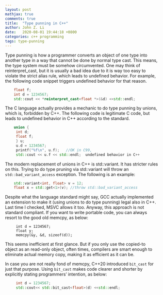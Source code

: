 ```yaml
---
layout: post
mathjax: true
comments: true
title:  "Type punning in C++"
author: John Z. Li
date:   2020-08-01 19:44:18 +0800
categories: c++ programming
tags: type-punning
---
```

Type punning is how a programmer converts an object of one type into another
type in a way that cannot be done by normal type cast.
This means, the type system must be somehow circumvented.
One may think of reinterpret_cast,
but it is usually a bad idea due to it is way too easy to violate the
strict alias rule, which leads to undefined behavior.
For example, the following code snippet triggers undefined behavior for that reason.
```cpp
    float f;
    int d = 1234567;
    std::cout << *reinterpret_cast<float *>(&d) <<std::endl;
```
The C language actually provides a mechanic to do type punning by unions,
which is, forbidden by C++.
The following code is legitimate C code,
but leads to undefined behavior in C++ according to the standard.
```cpp
    union {
     int d;
     float f;
     } u;
     u.d = 1234567;
     printf("%f\n", u.f);	//OK in C99,
     std::cout << u.f << std::endl;  undefined behavior in C++
```
The modern replacement of unions in C++ is std::variant.
It has stricter rules on this.
Trying to do type pruning via std::variant will throw an `std::bad_variant_access`
exception. The following is an example:
```cpp
    std::variant<int, float> v = 12;
    float x = std::get<1>(v); //throw std::bad_variant_access
```
Despite what the language standard might say,
GCC actually implemented an extension to make it (using unions to do type punning)
legal also in C++. Last time I checked, MSVC allows it too.
Anyway, this approach is not standard compliant.
If you want to write portable code, you can always resort to the good old memcpy, as below:
```cppp
     int d = 1234567;
     float y;
     memcpy(&y, &d, sizeof(d));
```
This seems inefficient at first glance. But if you only use the copied-to
object as an read-only object, often times, compilers are smart enough to
eliminate actual memory copy, making it as efficient as it can be.

In case you are not really fond of memcpy, C++20 introduced `bit_cast` for just
that purpose. Using `bit_cast` makes code clearer and shorter by explicitly
stating programmers’ intention, as below:
```cpp
     int d = 1234567;
     std::cout<< std::bit_cast<float>(d) <<std::endl;
```
